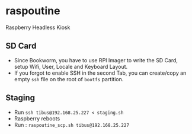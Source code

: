 # raspoutine
Raspberry Headless Kiosk

## SD Card

* Since Bookworm, you have to use RPI Imager to write the SD Card, setup Wifi, User, Locale and Keyboard Layout.
* If you forgot to enable SSH in the second Tab, you can create/copy an empty `ssh` file on the root of `bootfs` partition.

## Staging

* Run `ssh tibus@192.168.25.227 < staging.sh`
* Raspberry reboots
* Run : `raspoutine_scp.sh tibus@192.168.25.227`